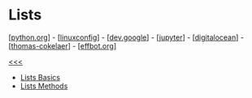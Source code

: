 
Lists
======

[[python.org](https://docs.python.org/3/tutorial/introduction.html#lists)] -
[[linuxconfig](https://linuxconfig.org/python-list-methods)] -
[[dev.google](https://developers.google.com/edu/python/lists)] -
[[jupyter](https://nbviewer.jupyter.org/github/jmportilla/Complete-Python-Bootcamp/blob/master/Lists.ipynb)] -
[[digitalocean](https://www.digitalocean.com/community/tutorials/understanding-lists-in-python-3)] -
[[thomas-cokelaer](http://thomas-cokelaer.info/tutorials/python/lists.html)] - 
[[effbot.org](http://effbot.org/zone/python-list.htm)]

[<<<](https://github.com/ttltrk/PRG/blob/master/PY/DOC/OPYM/OPYM.MD)

* [Lists Basics](https://github.com/ttltrk/PRG/blob/master/PY/DOC/OPYM/01_OBJ_DS/LISTS/LISTS_BASICS.MD)
* [Lists Methods](https://github.com/ttltrk/PRG/blob/master/PY/DOC/OPYM/01_OBJ_DS/LISTS/LISTS_METHODS.MD)

